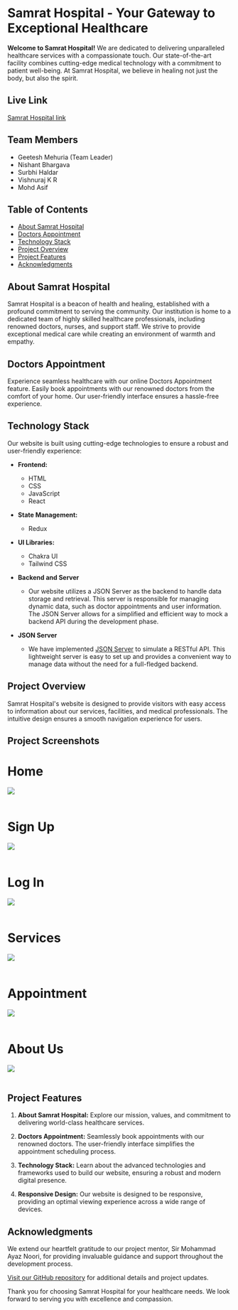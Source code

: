 # Samrat Hospital - Your Gateway to Exceptional Healthcare

**Welcome to Samrat Hospital!** We are dedicated to delivering unparalleled healthcare services with a compassionate touch. Our state-of-the-art facility combines cutting-edge medical technology with a commitment to patient well-being. At Samrat Hospital, we believe in healing not just the body, but also the spirit.

## Live Link
<a href="https://c-sharp-samrat.vercel.app/">Samrat Hospital link</a>

## Team Members

- Geetesh Mehuria (Team Leader)
- Nishant Bhargava
- Surbhi Haldar
- Vishnuraj K R
- Mohd Asif

## Table of Contents

- [About Samrat Hospital](#about-samrat-hospital)
- [Doctors Appointment](#doctors-appointment)
- [Technology Stack](#technology-stack)
- [Project Overview](#project-overview)
- [Project Features](#project-features)
- [Acknowledgments](#acknowledgments)


## About Samrat Hospital

Samrat Hospital is a beacon of health and healing, established with a profound commitment to serving the community. Our institution is home to a dedicated team of highly skilled healthcare professionals, including renowned doctors, nurses, and support staff. We strive to provide exceptional medical care while creating an environment of warmth and empathy.

## Doctors Appointment

Experience seamless healthcare with our online Doctors Appointment feature. Easily book appointments with our renowned doctors from the comfort of your home. Our user-friendly interface ensures a hassle-free experience.

## Technology Stack

Our website is built using cutting-edge technologies to ensure a robust and user-friendly experience:

- **Frontend:**
  - HTML
  - CSS
  - JavaScript
  - React

- **State Management:**
  - Redux

- **UI Libraries:**
  - Chakra UI
  - Tailwind CSS

- **Backend and Server**
  - Our website utilizes a JSON Server as the backend to handle data storage and retrieval. This server is responsible for managing dynamic data, such as doctor appointments and user 
    information. The JSON Server allows for a simplified and efficient way to mock a backend API during the development phase.
    
- **JSON Server**
  - We have implemented [JSON Server](https://mock-api-39gi.onrender.com/) to simulate a RESTful API. This lightweight server is easy to set up and provides a convenient way to manage data 
    without the need for a full-fledged backend.

## Project Overview

Samrat Hospital's website is designed to provide visitors with easy access to information about our services, facilities, and medical professionals. The intuitive design ensures a smooth navigation experience for users.

## Project Screenshots 
# Home
<img src="https://github.com/geeteshmehuria/c-sharp-samrat-2345/assets/70647591/5c4304de-6ada-44f6-a074-3be63d9df3b3">
<br></br>

# Sign Up
<img src="https://github.com/geeteshmehuria/c-sharp-samrat-2345/assets/70647591/f729bca4-1a53-4cc8-aed9-c4547d9f37a4">
<br></br>

# Log In
<img src="https://github.com/geeteshmehuria/c-sharp-samrat-2345/assets/70647591/798ee332-b302-4198-83ad-cbaa58701ab1">
<br></br>

# Services
<img src="https://github.com/geeteshmehuria/c-sharp-samrat-2345/assets/70647591/34375dab-3af3-409f-95bc-203871a6d799">
<br></br>

# Appointment 
<img src="https://github.com/geeteshmehuria/c-sharp-samrat-2345/assets/70647591/868f24ee-7fa6-4fd5-bd27-65ba27597517">
<br></br>

# About Us
<img src="https://github.com/geeteshmehuria/c-sharp-samrat-2345/assets/70647591/b5888795-db5e-4cb0-a0cf-9afa0079caf0">
<br></br>

## Project Features

1. **About Samrat Hospital:** Explore our mission, values, and commitment to delivering world-class healthcare services.

2. **Doctors Appointment:** Seamlessly book appointments with our renowned doctors. The user-friendly interface simplifies the appointment scheduling process.

3. **Technology Stack:** Learn about the advanced technologies and frameworks used to build our website, ensuring a robust and modern digital presence.

4. **Responsive Design:** Our website is designed to be responsive, providing an optimal viewing experience across a wide range of devices.



## Acknowledgments

We extend our heartfelt gratitude to our project mentor, Sir Mohammad Ayaz Noori, for providing invaluable guidance and support throughout the development process.

[Visit our GitHub repository](https://github.com/geeteshmehuria/c-sharp-samrat-2345) for additional details and project updates.

Thank you for choosing Samrat Hospital for your healthcare needs. We look forward to serving you with excellence and compassion.
